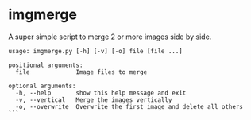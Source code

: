 # imgmerge
A super simple script to merge 2 or more images side by side.

````
usage: imgmerge.py [-h] [-v] [-o] file [file ...]

positional arguments:
  file             Image files to merge

optional arguments:
  -h, --help       show this help message and exit
  -v, --vertical   Merge the images vertically
  -o, --overwrite  Overwrite the first image and delete all others
```

